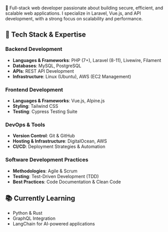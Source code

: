 🚀 Full-stack web developer passionate about building secure, efficient, and scalable web applications. I specialize in Laravel, Vue.js, and API development, with a strong focus on scalability and performance.

## 🔧 Tech Stack & Expertise

### **Backend Development**
- **Languages & Frameworks**: PHP (7+), Laravel (8-11), Livewire, Filament
- **Databases**: MySQL, PostgreSQL
- **APIs**: REST API Development
- **Infrastructure**: Linux (Ubuntu), AWS (EC2 Management)

### **Frontend Development**
- **Languages & Frameworks**: Vue.js, Alpine.js
- **Styling**: Tailwind CSS
- **Testing**: Cypress Testing Suite

### **DevOps & Tools**
- **Version Control**: Git & GitHub
- **Hosting & Infrastructure**: DigitalOcean, AWS
- **CI/CD**: Deployment Strategies & Automation

### **Software Development Practices**
- **Methodologies**: Agile & Scrum
- **Testing**: Test-Driven Development (TDD)
- **Best Practices**: Code Documentation & Clean Code

## 📚 Currently Learning
- Python & Rust
- GraphQL Integration
- LangChain for AI-powered applications
